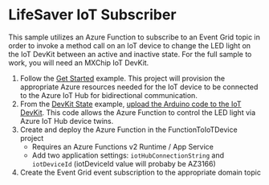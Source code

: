# LifeSaver IoT Subscriber
This sample utilizes an Azure Function to subscribe to an Event Grid topic in order to invoke a method call on an IoT device to change the
LED light on the IoT DevKit between an active and inactive state. For the full sample to work, you will need an MXChip IoT DevKit.
1. Follow the [Get Started](https://microsoft.github.io/azure-iot-developer-kit/docs/get-started/) example. This project will provision
the appropriate Azure resources needed for the IoT device to be connected to the Azure IoT Hub for bidirectional communication.
2. From the [DevKit State](https://microsoft.github.io/azure-iot-developer-kit/docs/projects/devkit-state/) example, [upload the Arduino
code to the IoT DevKit](https://microsoft.github.io/azure-iot-developer-kit/docs/projects/devkit-state/#uploade-arduino-code-to-devkit).
This code allows the Azure Function to control the LED light via Azure IoT Hub device twins.
3. Create and deploy the Azure Function in the FunctionToIoTDevice project
   * Requires an Azure Functions v2 Runtime / App Service
   * Add two application settings: `iotHubConnectionString` and `iotDeviceId` (iotDeviceId value will probaby be AZ3166)
4. Create the Event Grid event subscription to the appropriate domain topic
